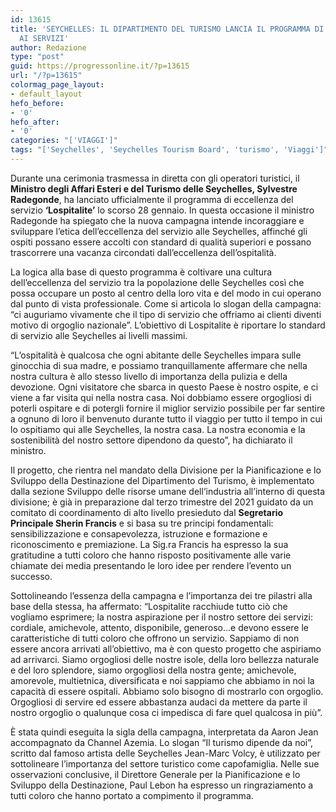 ```yaml
---
id: 13615
title: 'SEYCHELLES: IL DIPARTIMENTO DEL TURISMO LANCIA IL PROGRAMMA DI ECCELLENZA
  AI SERVIZI'
author: Redazione
type: "post"
guid: https://progressonline.it/?p=13615
url: "/?p=13615"
colormag_page_layout:
- default_layout
hefo_before:
- '0'
hefo_after:
- '0'
categories: "['VIAGGI']"
tags: "['Seychelles', 'Seychelles Tourism Board', 'turismo', 'Viaggi']"
---
```


Durante una cerimonia trasmessa in diretta con gli operatori turistici, il **Ministro degli Affari Esteri e del Turismo delle Seychelles, Sylvestre Radegonde**, ha lanciato ufficialmente il programma di eccellenza del servizio **‘Lospitalite’** lo scorso 28 gennaio. In questa occasione il ministro Radegonde ha spiegato che la nuova campagna intende incoraggiare e sviluppare l’etica dell’eccellenza del servizio alle Seychelles, affinché gli ospiti possano essere accolti con standard di qualità superiori e possano trascorrere una vacanza circondati dall’eccellenza dell’ospitalità.

La logica alla base di questo programma è coltivare una cultura dell’eccellenza del servizio tra la popolazione delle Seychelles così che possa occupare un posto al centro della loro vita e del modo in cui operano dal punto di vista professionale. Come si articola lo slogan della campagna: “ci auguriamo vivamente che il tipo di servizio che offriamo ai clienti diventi motivo di orgoglio nazionale”. L’obiettivo di Lospitalite è riportare lo standard di servizio alle Seychelles ai livelli massimi.

“L’ospitalità è qualcosa che ogni abitante delle Seychelles impara sulle ginocchia di sua madre, e possiamo tranquillamente affermare che nella nostra cultura è allo stesso livello di importanza della pulizia e della devozione. Ogni visitatore che sbarca in questo Paese è nostro ospite, e ci viene a far visita qui nella nostra casa. Noi dobbiamo essere orgogliosi di poterli ospitare e di potergli fornire il miglior servizio possibile per far sentire a ognuno di loro il benvenuto durante tutto il viaggio per tutto il tempo in cui lo ospitiamo qui alle Seychelles, la nostra casa. La nostra economia e la sostenibilità del nostro settore dipendono da questo”, ha dichiarato il ministro.

Il progetto, che rientra nel mandato della Divisione per la Pianificazione e lo Sviluppo della Destinazione del Dipartimento del Turismo, è implementato dalla sezione Sviluppo delle risorse umane dell’industria all’interno di questa divisione; è già in preparazione dal terzo trimestre del 2021 guidato da un comitato di coordinamento di alto livello presieduto dal **Segretario Principale Sherin Francis** e si basa su tre principi fondamentali: sensibilizzazione e consapevolezza, istruzione e formazione e riconoscimento e premiazione. La Sig.ra Francis ha espresso la sua gratitudine a tutti coloro che hanno risposto positivamente alle varie chiamate dei media presentando le loro idee per rendere l’evento un successo.

Sottolineando l’essenza della campagna e l’importanza dei tre pilastri alla base della stessa, ha affermato: “Lospitalite racchiude tutto ciò che vogliamo esprimere; la nostra aspirazione per il nostro settore dei servizi: cordiale, amichevole, attento, disponibile, generoso…e devono essere le caratteristiche di tutti coloro che offrono un servizio. Sappiamo di non essere ancora arrivati all’obiettivo, ma è con questo progetto che aspiriamo ad arrivarci. Siamo orgogliosi delle nostre isole, della loro bellezza naturale e del loro splendore, siamo orgogliosi della nostra gente; amichevole, amorevole, multietnica, diversificata e noi sappiamo che abbiamo in noi la capacità di essere ospitali. Abbiamo solo bisogno di mostrarlo con orgoglio. Orgogliosi di servire ed essere abbastanza audaci da mettere da parte il nostro orgoglio o qualunque cosa ci impedisca di fare quel qualcosa in più”.

È stata quindi eseguita la sigla della campagna, interpretata da Aaron Jean accompagnato da Channel Azemia. Lo slogan “Il turismo dipende da noi”, scritto dal famoso artista delle Seychelles Jean-Marc Volcy, è utilizzato per sottolineare l’importanza del settore turistico come capofamiglia. Nelle sue osservazioni conclusive, il Direttore Generale per la Pianificazione e lo Sviluppo della Destinazione, Paul Lebon ha espresso un ringraziamento a tutti coloro che hanno portato a compimento il programma.
